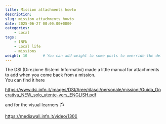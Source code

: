 ```yaml
---
title: Mission attachments howto
description: 
slug: mission attachments howto
date: 2025-06-27 00:00:00+0000
categories:
    - Local
tags:
    - INFN
    - Local life
    - missions
weight: 10       # You can add weight to some posts to override the default sorting (date descending)
---
```


The DSI (Direzione Sistemi Informativi) made a little manual for attachments to add when you come back from a mission.  
You can find it here

https://www.dsi.infn.it/images/DSI/Aree/rilasci/personale/missioni/Guida_Operativa_NEW_solo_utente-vers_ENGLISH.pdf

and for the visual learners 📺

https://mediawall.infn.it/video/1300

